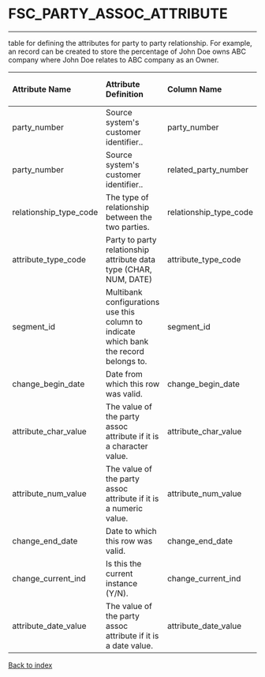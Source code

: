 # FSC_PARTY_ASSOC_ATTRIBUTE

---

table for defining the attributes for party to party relationship. For example, an record can be created to store the percentage of  John Doe owns ABC company where John Doe relates to ABC company as an Owner.

| Attribute Name         | Attribute Definition                                                                   | Column Name            | Column Data Type   | Column Null Option   | Column Is PK   | Column Is FK   |
|:-----------------------|:---------------------------------------------------------------------------------------|:-----------------------|:-------------------|:---------------------|:---------------|:---------------|
| party_number           | Source system's customer identifier..                                                  | party_number           | VARCHAR2(50)       | Not Null             | No             | Yes            |
| party_number           | Source system's customer identifier..                                                  | related_party_number   | VARCHAR2(50)       | Not Null             | No             | Yes            |
| relationship_type_code | The type of relationship between the two parties.                                      | relationship_type_code | VARCHAR2(20)       | Not Null             | No             | Yes            |
| attribute_type_code    | Party to party relationship attribute data type (CHAR, NUM, DATE)                      | attribute_type_code    | VARCHAR2(35)       | Not Null             | Yes            | No             |
| segment_id             | Multibank configurations use this column to indicate which bank the record belongs to. | segment_id             | VARCHAR2(128)      | Not Null             | Yes            | No             |
| change_begin_date      | Date from which this row was valid.                                                    | change_begin_date      | DATE               | Not Null             | Yes            | No             |
| attribute_char_value   | The value of the party assoc attribute if it is a character value.                     | attribute_char_value   | VARCHAR2(32)       | Null                 | No             | No             |
| attribute_num_value    | The value of the party assoc attribute if it is a numeric value.                       | attribute_num_value    | NUMBER(18,5)       | Null                 | No             | No             |
| change_end_date        | Date to which this row was valid.                                                      | change_end_date        | DATE               | Not Null             | No             | No             |
| change_current_ind     | Is this the current instance (Y/N).                                                    | change_current_ind     | CHAR(1)            | Not Null             | No             | No             |
| attribute_date_value   | The value of the party assoc attribute if it is a date value.                          | attribute_date_value   | DATE               | Null                 | No             | No             |

[Back to index](./README.md)